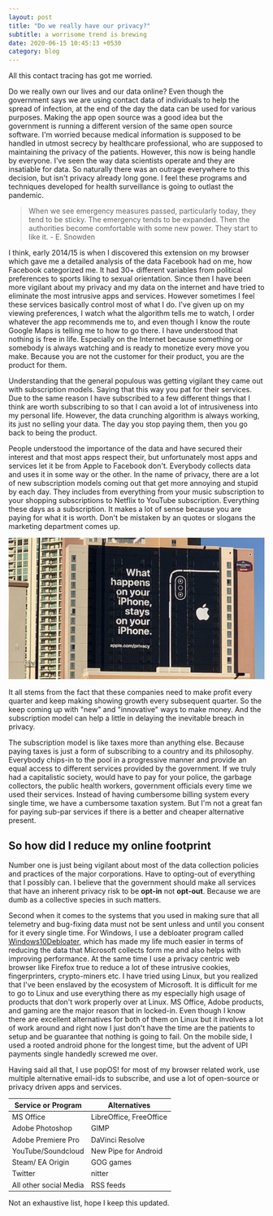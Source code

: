 ```yaml
---
layout: post
title: "Do we really have our privacy?"
subtitle: a worrisome trend is brewing
date: 2020-06-15 10:45:13 +0530
category: blog
---
```

All this contact tracing has got me worried.

Do we really own our lives and our data online? Even though the government says we are using contact data of individuals to help the spread of infection, at the end of the day the data can be used for various purposes. Making the app open source was a good idea but the government is running a different version of the same open source software. I'm worried because medical information is supposed to be handled in utmost secrecy by healthcare professional, who are supposed to maintaining the privacy of the patients. However, this now is being handle by everyone. I've seen the way data scientists operate and they are insatiable for data. So naturally there was an outrage everywhere to this decision, but isn't privacy already long gone. I feel these programs and techniques developed for health surveillance is going to outlast the pandemic.

> When we see emergency measures passed, particularly today, they tend to be sticky. The emergency tends to be expanded. Then the authorities become comfortable with some new power. They start to like it. - E. Snowden

I think,  early 2014/15 is when I discovered this extension on my browser which gave me a detailed analysis of the data Facebook had on me, how Facebook categorized me. It had 30+ different variables from political preferences to sports liking to sexual orientation. Since then I have been more vigilant about my privacy and my data on the internet and have tried to eliminate the most intrusive apps and services. However sometimes I feel these services basically control most of what I do. I've given up on my viewing preferences, I watch what the algorithm tells me to watch, I order whatever the app recommends me to, and even though I know the route Google Maps is telling me to how to go there. I have understood that nothing is free in life. Especially on the Internet because something or somebody is always watching and is ready to monetize every move you make. Because you are not the customer for their product, you are the product for them.

Understanding that the general populous was getting vigilant they came out with subscription models. Saying that this way you pat for their services. Due to the same reason I have subscribed to a few different things that I think are worth subscribing to so that I can avoid a lot of intrusiveness into my personal life. However, the data crunching algorithm is always working, its just no selling your data. The day you stop paying them, then you go back to being the product.

People  understood the importance of the data and have secured their interest and that most apps respect their, but  unfortunately most apps and services let it be from Apple to Facebook don't. Everybody collects data and uses it in some way or the other.  In the name of privacy, there are a lot of new subscription models coming out that get more annoying and stupid by each day. They includes from everything from your music subscription to your shopping subscriptions to Netflix to YouTube subscription. Everything these days as a subscription. It makes a lot of sense because you are paying for what it is worth. Don't be mistaken by an quotes or slogans the marketing department comes up.

![Apple ad in Las Vegas on Privacy](/img/posts/apple.jpg "Apple ad in Las Vegas on Privacy")

It all stems from the fact that these companies need to make profit every quarter and keep making showing growth every subsequent quarter. So the keep coming up with "new" and "innovative" ways to make money. And the subscription model can help a little in delaying the inevitable breach in privacy.

The subscription model is like taxes more than anything else. Because paying taxes is just a form of subscribing to a country and its philosophy. Everybody chips-in to the pool in a progressive manner and provide an equal access to different services provided by the government. If we truly had a capitalistic society, would have to pay for your police, the garbage collectors, the public health workers, government officials every time we used their services. Instead of having cumbersome billing system every single time, we have a cumbersome taxation system. But I'm not a great fan for paying sub-par services if there is a better and cheaper alternative present.

## So how did I reduce my online footprint
Number one is just being vigilant about most of the data collection policies and practices of the major corporations. Have to opting-out of everything that I possibly can. I believe that the government should make all services that have an inherent privacy risk to be **opt-in** not **opt-out**. Because we are dumb as a collective species in such matters.

Second when it comes to the systems that you used in making sure that all telemetry and bug-fixing data must not be sent unless and until you consent for it every single time. For Windows, I use a debloater program called [Windows10Debloater](https://github.com/Sycnex/Windows10Debloater), which has made my life much easier in terms of reducing the data that Microsoft collects form me and also helps with improving performance. At the same time I use a privacy centric web browser like Firefox true to reduce a lot of these intrusive cookies, fingerprinters, crypto-miners etc. I have tried using Linux, but you realized that I've been enslaved by the ecosystem of Microsoft. It is difficult for me to go to Linux and use everything there as my especially high usage of products that don't work properly over at Linux. MS Office, Adobe products, and gaming are the major reason that in locked-in. Even though I know there are excellent alternatives for both of them on Linux but it involves a lot of work around and right now I just don't have the time are the patients to setup and be guarantee that nothing is going to fail. On the mobile side, I used a rooted android phone for the longest time, but the advent of UPI payments single handedly screwed me over.

Having said all that, I use popOS! for most of my browser related work, use multiple alternative email-ids to subscribe, and use a lot of open-source or privacy driven apps and services.

| Service or Program     | Alternatives            |
|------------------------|-------------------------|
| MS Office              | LibreOffice, FreeOffice |
| Adobe Photoshop        | GIMP                    |
| Adobe Premiere Pro     | DaVinci Resolve         |
| YouTube/Soundcloud     | New Pipe for Android    |
| Steam/ EA Origin       | GOG games               |
| Twitter                | nitter                  |
| All other social Media | RSS feeds               |

Not an exhaustive list, hope I keep this updated.
